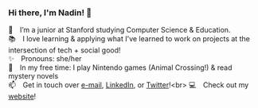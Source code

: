 ### Hi there, I'm Nadin! 👋
🌱&emsp;I’m a junior at Stanford studying Computer Science & Education.<br>
📚&emsp;I love learning & applying what I've learned to work on projects at the intersection of tech + social good!<br>
✨&emsp;Pronouns: she/her<br>
🎈&emsp;In my free time: I play Nintendo games (Animal Crossing!) & read mystery novels<br>
📫&emsp;Get in touch over [e-mail](mailto:nadin.tamer@gmail.com), [LinkedIn](https://www.linkedin.com/in/nadintamer), or [Twitter](https://twitter.com/nadintamer_)!<br>
💻&emsp;Check out my [website](https://nadintamer.github.io)! 
